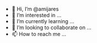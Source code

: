 - 👋 Hi, I’m @amijares
- 👀 I’m interested in ...
- 🌱 I’m currently learning ...
- 💞️ I’m looking to collaborate on ...
- 📫 How to reach me ...

<!---
amijares/amijares is a ✨ special ✨ repository because its `README.md` (this file) appears on your GitHub profile.
You can click the Preview link to take a look at your changes.
--->
